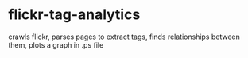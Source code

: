 flickr-tag-analytics
====================

crawls flickr, parses pages to extract tags, finds relationships between them, plots a graph in .ps file
